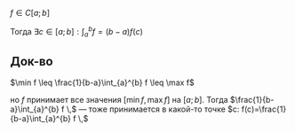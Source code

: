 $f \in C[a;b]$

Тогда $\exists c \in [a;b]: \int_{a}^{b} f=(b-a)f(c)$
## Док-во

$\min f \leq \frac{1}{b-a}\int_{a}^{b} f \leq \max f$

но $f$ принимает все значения $[\min f, \max f]$ на $[a;b]$. Тогда $\frac{1}{b-a}\int_{a}^{b} f \,$ — тоже принимается в какой-то точке $c: f(c)=\frac{1}{b-a}\int_{a}^{b} f \,$
